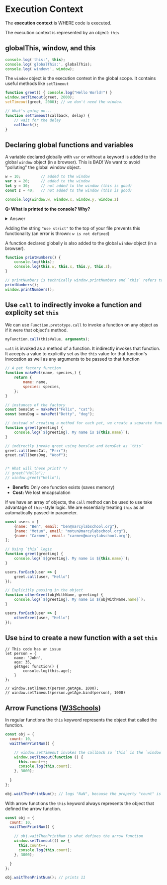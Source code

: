 # Execution Context

The **execution context** is WHERE code is executed.

The execution context is represented by an object: `this`

## globalThis, window, and this

```js
console.log('this:', this);
console.log('globalThis:', globalThis);
console.log('window:', window);
```

The `window` object is the execution context in the global scope. It contains useful methods like `setTimeout`

```js
function greet() { console.log("Hello World!") }
window.setTimeout(greet, 2000);
setTimeout(greet, 2000); // we don't need the window.

// What's going on...
function setTimeout(callback, delay) {
    // wait for the delay
    callback();
}
```

## Declaring global functions and variables

A variable declared globally with `var` or without a keyword is added to the global `window` object (in a browser). This is BAD! We want to avoid "polluting" the global window object.

```js
w = 10;         // added to the window
var x = 20;     // added to the window
let y = 30;     // not added to the window (this is good)
const z = 40;   // not added to the window (this is good)

console.log(window.w, window.x, window.y, window.z)
``` 

**Q: What is printed to the console? Why?**

<details><summary>Answer</summary>
    
```
10
10
undefined
undefined
```

`w` and `x` are added to the global `window` object while `y` and `z` are not. `window.y` and `window.z` return `undefined` (instead of throwing an error) because we are accessing properties of an object.
    
</details>

Adding the string `"use strict"` to the top of your file prevents this functionality (an error is thrown: `w is not defined`)

A function declared globally is also added to the global `window` object (in a browser).

```js
function printNumbers() {
    console.log(this);
    console.log(this.w, this.x, this.y, this.z);
}

// printNumbers is technically window.printNumbers and `this` refers to the window
printNumbers();
window.printNumbers();
```

## Use `call` to indirectly invoke a function and explicity set `this`

We can use `Function.prototype.call` to invoke a function on any object as if it were that object's method. 

```js
myFunction.call(thisValue, arguments);
```

`call` is invoked as a method of a function. It indirectly invokes that function. It accepts a value to explicitly set as the `this` value for that function's invocation as well as any arguments to be passed to that function

```js
// A pet factory function
function makePet(name, species,) {
    return {
        name: name,
        species: species,
    };
}

// instances of the factory
const bensCat = makePet("Felix", "cat");
const bensDog = makePet("Dotty", "dog");

// instead of creating a method for each pet, we create a separate function (this is NOT encapsulation)
function greet(greeting) {
    console.log(`${greeting}. My name is ${this.name}`);
}

// indirectly invoke greet using bensCat and bensDat as `this`
greet.call(bensCat, "Prrr");
greet.call(bensDog, "Woof");


/* What will these print? */
// greet("Hello");
// window.greet("Hello");
```

- **Benefit:** Only one function exists (saves memory)
- **Cost:** We lost encapsulation

If we have an array of objects, the `call` method can be used to use take advantage of `this`-style logic. We are essentially treating `this` as an automatically passed-in parameter.

```js
const users = [
    {name: "Ben", email: "ben@marcylabschool.org"},    
    {name: "Motun", email: "motun@marcylabschool.org"},    
    {name: "Carmen", email: "carmen@marcylabschool.org"},    
];

// Using `this` logic
function greet(greeting) {
    console.log(`${greeting}. My name is ${this.name}`);
}

users.forEach(user => {
    greet.call(user, "Hello")
});

// Explicitly passing in the object
function otherGreet(objWithName, greeting) {
    console.log(`${greeting}. My name is ${objWithName.name}`);
}

users.forEach(user => {
    otherGreet(user, "Hello")
});
```

## Use `bind` to create a new function with a set `this`

```
// This code has an issue
let person = {
    name: 'John',
    age: 35,
    getAge: function() {
        console.log(this.age);
    }
};

// window.setTimeout(person.getAge, 1000);
// window.setTimeout(person.getAge.bind(person), 1000)
```


## Arrow Functions ([W3Schools](https://www.w3schools.com/js/js_arrow_function.asp#:~:text=what%20about))

In regular functions the `this` keyword represents the object that called the function.

```js
const obj = {
  count: 10,
  waitThenPrintNum() {

    // window.setTimeout invokes the callback so `this` is the `window`
    window.setTimeout(function () {
      this.count++;
      console.log(this.count);
    }, 3000);
    
  }
};

obj.waitThenPrintNum(); // logs "NaN", because the property "count" is not in the window scope.
```

With arrow functions the `this` keyword always represents the object that defined the arrow function.

```js
const obj = {
  count: 10,
  waitThenPrintNum() {
    
    // obj.waitThenPrintNum is what defines the arrow function
    window.setTimeout(() => {
      this.count++;
      console.log(this.count);
    }, 3000);
    
  }
};

obj.waitThenPrintNum(); // prints 11
```